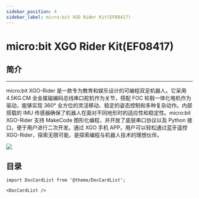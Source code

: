 ```yaml
---
sidebar_position: 4
sidebar_label: micro:bit XGO Rider Kit(EF08417)
---
```


# micro:bit XGO Rider Kit(EF08417)

## 简介
---

micro:bit XGO-Rider 是一款专为教育和娱乐设计的可编程双足机器人。它采用 4.5KG.CM 全金属磁编码总线串口舵机作为关节，搭配 FOC 轮毂一体化电机作为驱动，能够实现 360° 全方位的灵活移动、稳定的姿态控制和多种复杂动作。内部搭载的 IMU 传感器确保了机器人在面对不同地形时的适应性和稳定性。micro:bit XGO-Rider 支持 MakeCode 图形化编程，并开放了底层串口协议以及 Python 接口，便于用户进行二次开发。通过 XGO 手机 APP，用户可以轻松通过蓝牙遥控 XGO-Rider，探索无限可能，是探索编程与机器人技术的理想伙伴。

![](https://wiki-media-ef.oss-cn-hongkong.aliyuncs.com/docs/microbit/robot/xgo-rider-kit/images/microbit-xgo-rider-kit-introdutin-01.png)

## 目录

```mdx-code-block
import DocCardList from '@theme/DocCardList';

<DocCardList />
```
